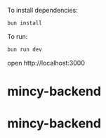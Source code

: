 To install dependencies:
```sh
bun install
```

To run:
```sh
bun run dev
```

open http://localhost:3000
# mincy-backend
# mincy-backend
